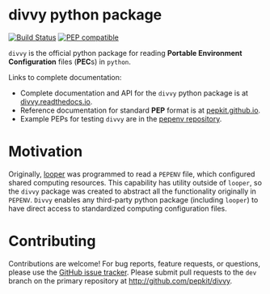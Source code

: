 # divvy python package

[![Build Status](https://travis-ci.org/pepkit/divvy.svg?branch=master)](https://travis-ci.org/pepkit/divvy) [![PEP compatible](http://pepkit.github.io/img/PEP-compatible-green.svg)](http://pepkit.github.io)

`divvy` is the official python package for reading **Portable Environment Configuration** files (**PEC**s) in `python`. 

Links to complete documentation:

* Complete documentation and API for the `divvy` python package is at [divvy.readthedocs.io](http://divvy.readthedocs.io/).
* Reference documentation for standard **PEP** format is at [pepkit.github.io](https://pepkit.github.io/).
* Example PEPs for testing `divvy` are in the [pepenv repository](https://github.com/pepkit/pepenv).

# Motivation

Originally, [looper](http://looper.readthedocs.io/) was programmed to read a `PEPENV` file, which configured shared computing resources. This capability has utility outside of `looper`, so the `divvy` package was created to abstract all the functionality originally in `PEPENV`. `Divvy` enables any third-party python package (including `looper`) to have direct access to standardized computing configuration files.

# Contributing

Contributions are welcome! For bug reports, feature requests, or questions, please use the [GitHub issue tracker](https://github.com/pepkit/divvy/issues). Please submit pull requests to the `dev` branch on the primary repository at http://github.com/pepkit/divvy.
